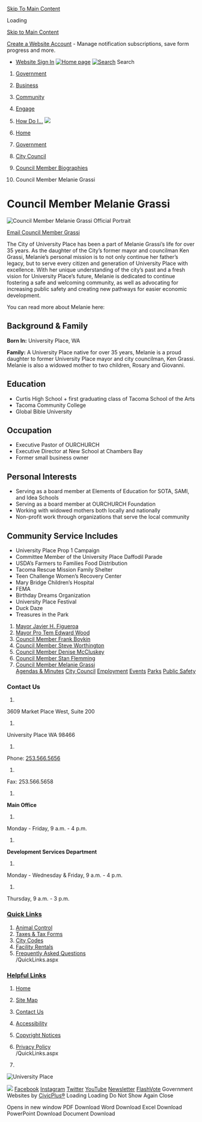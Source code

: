  [Skip To Main Content](https://www.cityofup.com/278/Council-Member-Melanie-Grassi/#mainWrapTS)  

Loading

  [Skip to Main Content](https://www.cityofup.com/278/Council-Member-Melanie-Grassi/#cceb64f78c-0584-429e-b140-76a27e40bf54)  

 [Create a Website Account](https://www.cityofup.com/MyAccount/ProfileCreate)  - Manage notification subscriptions, save form progress and more.    

 *  [Website Sign In](https://www.cityofup.com/MyAccount) 
  [![Home page](images/e638bcffeefbcb7fd6ee6ff823271aeff7480d2771e16159702accbed102173d.png)](https://www.cityofup.com)   [![Search](images/a6aa237ebd5b6e543c9efc9f7b0f1f8c1bad27dc2957b1b8322e528c832a44d6.png)](https://www.cityofup.com/Search/Results) Search 

 1.  [Government](https://www.cityofup.com/27/Government) 
 1.  [Business](https://www.cityofup.com/35/Business) 
 1.  [Community](https://www.cityofup.com/31/Community) 
 1.  [Engage](https://www.cityofup.com/101/Engage) 
 1.  [How Do I...](https://www.cityofup.com/9/How-Do-I) 
  ![](images/247309be48b789363741f76fa297bc73242d27c2a31468ba5e8b1cac2f572cc4.jpg)  

 1.  [Home](https://www.cityofup.com) 
 1.  [Government](https://www.cityofup.com/27/Government) 
 1.  [City Council](https://www.cityofup.com/252/City-Council) 
 1.  [Council Member Biographies](https://www.cityofup.com/277/Council-Member-Biographies) 
 1. Council Member Melanie Grassi

# Council Member Melanie Grassi

 ![Council Member Melanie Grassi Official Portrait](images/3e5c40bb045ad37f27613d7cb203e28228907a88c3d76db9337f5e82d45950e2.jpg) 

 [Email Council Member Grassi](mailto:mgrassi@CityofUP.com) 

The City of University Place has been a part of Melanie Grassi’s life for over 35 years. As the daughter of the City’s former mayor and councilman Ken Grassi, Melanie’s personal mission is to not only continue her father’s legacy, but to serve every citizen and generation of University Place with excellence. With her unique understanding of the city’s past and a fresh vision for University Place’s future, Melanie is dedicated to continue fostering a safe and welcoming community, as well as advocating for increasing public safety and creating new pathways for easier economic development. 

You can read more about Melanie here: 

## Background & Family

 __Born In:__ University Place, WA

 __Family:__ A University Place native for over 35 years, Melanie is a proud daughter to former University Place mayor and city councilman, Ken Grassi. Melanie is also a widowed mother to two children, Rosary and Giovanni. 

## Education

 * Curtis High School + first graduating class of Tacoma School of the Arts 
 * Tacoma Community College
 * Global Bible University

## Occupation

 * Executive Pastor of OURCHURCH 
 * Executive Director at New School at Chambers Bay
 * Former small business owner

## Personal Interests

 *  Serving as a board member at Elements of Education for SOTA, SAMI, and Idea Schools 
 *  Serving as a board member at OURCHURCH Foundation 
 *  Working with widowed mothers both locally and nationally 
 *  Non-profit work through organizations that serve the local community 

## Community Service Includes

 *  University Place Prop 1 Campaign 
 *  Committee Member of the University Place Daffodil Parade 
 *  USDA’s Farmers to Families Food Distribution 
 *  Tacoma Rescue Mission Family Shelter 
 *  Teen Challenge Women’s Recovery Center  
 *  Mary Bridge Children’s Hospital 
 *  FEMA 
 *  Birthday Dreams Organization 
 *  University Place Festival 
 *  Duck Daze 
 *  Treasures in the Park 

 1.   [Mayor Javier H. Figueroa](https://www.cityofup.com/280/Mayor-Javier-H-Figueroa)  
 1.   [Mayor Pro Tem Edward Wood](https://www.cityofup.com/283/Mayor-Pro-Tem-Edward-Wood)  
 1.   [Council Member Frank Boykin](https://www.cityofup.com/281/Council-Member-Frank-Boykin)  
 1.   [Council Member Steve Worthington](https://www.cityofup.com/279/Council-Member-Steve-Worthington)  
 1.   [Council Member Denise McCluskey](https://www.cityofup.com/285/Council-Member-Denise-McCluskey)  
 1.   [Council Member Stan Flemming](https://www.cityofup.com/284/Council-Member-Stan-Flemming)  
 1.   [Council Member Melanie Grassi](https://www.cityofup.com/278/Council-Member-Melanie-Grassi)  
  [Agendas & Minutes](https://www.cityofup.com/AgendaCenter)   [City Council](https://www.cityofup.com/252/City-Council)   [Employment](https://www.cityofup.com/233/Human-Resources)   [Events](https://www.cityofup.com/calendar.aspx?CID=14)   [Parks](https://www.cityofup.com/Facilities)   [Public Safety](https://www.cityofup.com/205/Police)  

### Contact Us

 1.    

3609 Market Place West, Suite 200   

 1.    

University Place WA 98466   

 1.    

Phone: [253.566.5656]()    

 1.    

Fax: 253.566.5658   

 1.    

 __Main Office__    

 1.    

Monday - Friday, 9 a.m. - 4 p.m.   

 1.    

 __Development Services Department__    

 1.    

Monday - Wednesday & Friday, 9 a.m. - 4 p.m.   

 1.    

Thursday, 9 a.m. - 3 p.m.   

###  [Quick Links](https://www.cityofup.com/QuickLinks.aspx?CID=19) 

 1.  [Animal Control](https://www.cityofup.com/161/Animal-Control)  
 1.  [Taxes & Tax Forms](https://www.cityofup.com/363/Taxes-Fees)  
 1.  [City Codes](https://www.cityofup.com/216/City-Codes)  
 1.  [Facility Rentals](https://www.cityofup.com/199/Facility-Rentals)  
 1.  [Frequently Asked Questions](https://www.cityofup.com/faq.aspx)  
 /QuickLinks.aspx 

###  [Helpful Links](https://www.cityofup.com/QuickLinks.aspx?CID=20) 

 1.  [Home](https://www.cityofup.com)  
 1.  [Site Map](https://www.cityofup.com/sitemap)  
 1.  [Contact Us](https://www.cityofup.com/directory.aspx)  
 1.  [Accessibility](https://www.cityofup.com/accessibility)  
 1.  [Copyright Notices](https://www.cityofup.com/copyright)  
 1.  [Privacy Policy](https://www.cityofup.com/privacy)  
 /QuickLinks.aspx 

 1.    

 ![University Place](images/71846fa9019629026e0c191b3c5a0bb3ccb0ee6af33104cbfaf3713f89eddd6f.png)    

  ![](images/f8659e31e91ef3f4672fbb0767a9ba5577c834865b14f5e0f3543aa47fae3e25.jpg)   [Facebook](https://www.cityofup.com/facebook)   [Instagram](https://www.cityofup.com/instagram)   [Twitter](https://www.cityofup.com/twitter)   [YouTube](https://www.cityofup.com/youtube)   [Newsletter](https://www.cityofup.com/196/Headlines-Newsletter)   [FlashVote](https://www.flashvote.com/cityofup)  Government Websites by [CivicPlus®](https://connect.civicplus.com/referral)  Loading Loading Do Not Show Again Close 

  []()  []()   []()  []()  Opens in new window PDF Download Word Download Excel Download PowerPoint Download Document Download 